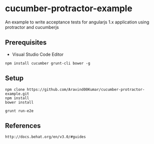 # cucumber-protractor-example
An example to write acceptance tests for angularjs 1.x application using protractor and cucumberjs

## Prerequisites
   * Visual Studio Code Editor
    
    npm install cucumber grunt-cli bower -g


## Setup
    npm clone https://github.com/Aravind00Kumar/cucumber-protractor-example.git
    npm install
    bower install
    
    grunt run-e2e
##


## References
    http://docs.behat.org/en/v3.0/#guides